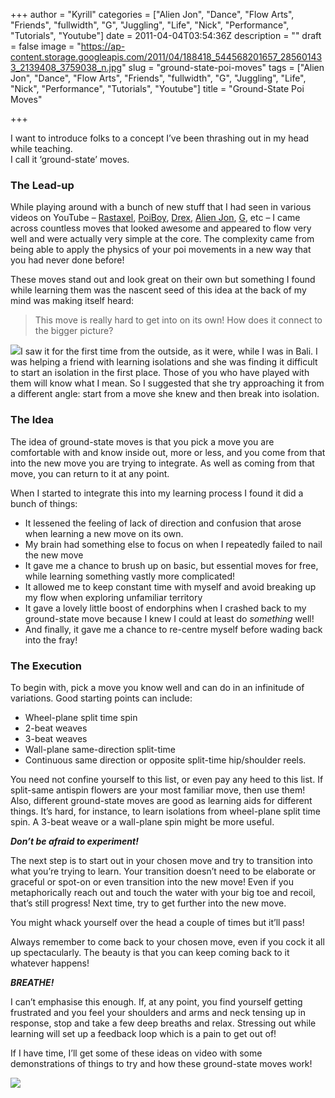 +++
author = "Kyrill"
categories = ["Alien Jon", "Dance", "Flow Arts", "Friends", "fullwidth", "G", "Juggling", "Life", "Nick", "Performance", "Tutorials", "Youtube"]
date = 2011-04-04T03:54:36Z
description = ""
draft = false
image = "https://ap-content.storage.googleapis.com/2011/04/188418_544568201657_285601433_2139408_3759038_n.jpg"
slug = "ground-state-poi-moves"
tags = ["Alien Jon", "Dance", "Flow Arts", "Friends", "fullwidth", "G", "Juggling", "Life", "Nick", "Performance", "Tutorials", "Youtube"]
title = "Ground-State Poi Moves"

+++


I want to introduce folks to a concept I’ve been thrashing out in my head while teaching.  
 I call it ‘ground-state’ moves.

### The Lead-up

While playing around with a bunch of new stuff that I had seen in various videos on YouTube – [Rastaxel](https://www.youtube.com/watch?v=gLUszCgu8F8), [PoiBoy](https://www.youtube.com/watch?v=7uGuJAfdMVk), [Drex](https://www.youtube.com/watch?v=UaCvVoBvXLQ), [Alien Jon](https://www.youtube.com/watch?v=W2VUXCvkOxo), [G](https://www.youtube.com/watch?v=rz4G9kjq0jE), etc – I came across countless moves that looked awesome and appeared to flow very well and were actually very simple at the core. The complexity came from being able to apply the physics of your poi movements in a new way that you had never done before!

These moves stand out and look great on their own but something I found while learning them was the nascent seed of this idea at the back of my mind was making itself heard:

> This move is really hard to get into on its own! How does it connect to the bigger picture?

![](https://antisp.in/blog/wp-content/uploads/2011/04/200252_544568141777_285601433_2139404_2726045_n.jpg)I saw it for the first time from the outside, as it were, while I was in Bali. I was helping a friend with learning isolations and she was finding it difficult to start an isolation in the first place. Those of you who have played with them will know what I mean. So I suggested that she try approaching it from a different angle: start from a move she knew and then break into isolation.

### The Idea

The idea of ground-state moves is that you pick a move you are comfortable with and know inside out, more or less, and you come from that into the new move you are trying to integrate. As well as coming from that move, you can return to it at any point.

When I started to integrate this into my learning process I found it did a bunch of things:

- It lessened the feeling of lack of direction and confusion that arose when learning a new move on its own.
- My brain had something else to focus on when I repeatedly failed to nail the new move
- It gave me a chance to brush up on basic, but essential moves for free, while learning something vastly more complicated!
- It allowed me to keep constant time with myself and avoid breaking up my flow when exploring unfamiliar territory
- It gave a lovely little boost of endorphins when I crashed back to my ground-state move because I knew I could at least do *something* well!
- And finally, it gave me a chance to re-centre myself before wading back into the fray!

### The Execution

To begin with, pick a move you know well and can do in an infinitude of variations. Good starting points can include:

- Wheel-plane split time spin
- 2-beat weaves
- 3-beat weaves
- Wall-plane same-direction split-time
- Continuous same direction or opposite split-time hip/shoulder reels.

You need not confine yourself to this list, or even pay any heed to this list. If split-same antispin flowers are your most familiar move, then use them! Also, different ground-state moves are good as learning aids for different things. It’s hard, for instance, to learn isolations from wheel-plane split time spin. A 3-beat weave or a wall-plane spin might be more useful.

***Don’t be afraid to experiment!***

The next step is to start out in your chosen move and try to transition into what you’re trying to learn. Your transition doesn’t need to be elaborate or graceful or spot-on or even transition into the new move! Even if you metaphorically reach out and touch the water with your big toe and recoil, that’s still progress! Next time, try to get further into the new move.

You might whack yourself over the head a couple of times but it’ll pass!

Always remember to come back to your chosen move, even if you cock it all up spectacularly. The beauty is that you can keep coming back to it whatever happens!

***BREATHE!***

I can’t emphasise this enough. If, at any point, you find yourself getting frustrated and you feel your shoulders and arms and neck tensing up in response, stop and take a few deep breaths and relax. Stressing out while learning will set up a feedback loop which is a pain to get out of!

If I have time, I’ll get some of these ideas on video with some demonstrations of things to try and how these ground-state moves work!

![](https://antisp.in/blog/wp-content/uploads/2011/04/188418_544568201657_285601433_2139408_3759038_n.jpg)


